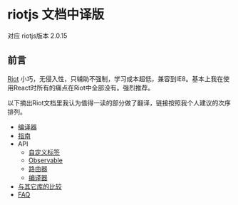 # riotjs 文档中译版

对应 riotjs版本 2.0.15

## 前言

[Riot](https://muut.com/riotjs/) 小巧，无侵入性，只辅助不强制，学习成本超低，兼容到IE8。基本上我在使用React时所有的痛点在Riot中全部没有。强烈推荐。

以下摘出Riot文档里我认为值得一读的部分做了翻译，链接按照我个人建议的次序排列。

* [编译器](https://github.com/Centaur/riotjs_doc_cn/blob/master/compiler.md)
* [指南](https://github.com/Centaur/riotjs_doc_cn/blob/master/guide.md)
* API
    * [自定义标签](https://github.com/Centaur/riotjs_doc_cn/blob/master/api/tags.md) 
    * [Observable](https://github.com/Centaur/riotjs_doc_cn/blob/master/api/observable.md)
    * [路由器](https://github.com/Centaur/riotjs_doc_cn/blob/master/api/router.md)
    * [编译器](https://github.com/Centaur/riotjs_doc_cn/blob/master/api/compiler.md)
* [与其它库的比较](https://github.com/Centaur/riotjs_doc_cn/blob/master/compare.md)
* [FAQ](https://github.com/Centaur/riotjs_doc_cn/blob/master/faq.md)    
    
